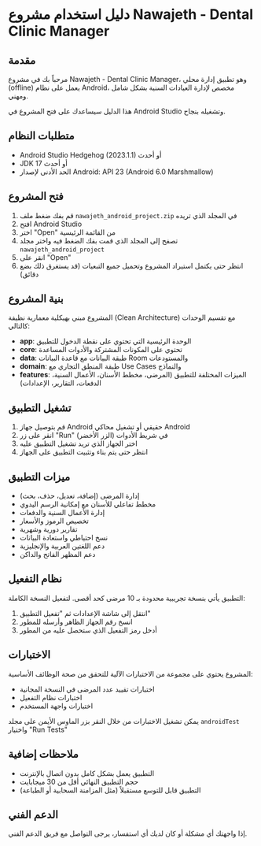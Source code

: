 # دليل استخدام مشروع Nawajeth - Dental Clinic Manager

## مقدمة

مرحباً بك في مشروع Nawajeth - Dental Clinic Manager، وهو تطبيق إدارة محلي (offline) يعمل على نظام Android، مخصص لإدارة العيادات السنية بشكل شامل ومهني.

هذا الدليل سيساعدك على فتح المشروع في Android Studio وتشغيله بنجاح.

## متطلبات النظام

- Android Studio Hedgehog (2023.1.1) أو أحدث
- JDK 17 أو أحدث
- الحد الأدنى لإصدار Android: API 23 (Android 6.0 Marshmallow)

## فتح المشروع

1. قم بفك ضغط ملف `nawajeth_android_project.zip` في المجلد الذي تريده
2. افتح Android Studio
3. اختر "Open" من القائمة الرئيسية
4. تصفح إلى المجلد الذي قمت بفك الضغط فيه واختر مجلد `nawajeth_android_project`
5. انقر على "Open"
6. انتظر حتى يكتمل استيراد المشروع وتحميل جميع التبعيات (قد يستغرق ذلك بضع دقائق)

## بنية المشروع

المشروع مبني بهيكلية معمارية نظيفة (Clean Architecture) مع تقسيم الوحدات كالتالي:

- **app**: الوحدة الرئيسية التي تحتوي على نقطة الدخول للتطبيق
- **core**: تحتوي على المكونات المشتركة والأدوات المساعدة
- **data**: طبقة البيانات مع قاعدة البيانات Room والمستودعات
- **domain**: طبقة المنطق التجاري مع Use Cases والنماذج
- **features**: الميزات المختلفة للتطبيق (المرضى، مخطط الأسنان، الأعمال السنية، الدفعات، التقارير، الإعدادات)

## تشغيل التطبيق

1. قم بتوصيل جهاز Android حقيقي أو تشغيل محاكي Android
2. انقر على زر "Run" (الزر الأخضر) في شريط الأدوات
3. اختر الجهاز الذي تريد تشغيل التطبيق عليه
4. انتظر حتى يتم بناء وتثبيت التطبيق على الجهاز

## ميزات التطبيق

- إدارة المرضى (إضافة، تعديل، حذف، بحث)
- مخطط تفاعلي للأسنان مع إمكانية الرسم اليدوي
- إدارة الأعمال السنية والدفعات
- تخصيص الرموز والأسعار
- تقارير دورية وشهرية
- نسخ احتياطي واستعادة البيانات
- دعم اللغتين العربية والإنجليزية
- دعم المظهر الفاتح والداكن

## نظام التفعيل

التطبيق يأتي بنسخة تجريبية محدودة بـ 10 مرضى كحد أقصى. لتفعيل النسخة الكاملة:

1. انتقل إلى شاشة الإعدادات ثم "تفعيل التطبيق"
2. انسخ رقم الجهاز الظاهر وأرسله للمطور
3. أدخل رمز التفعيل الذي ستحصل عليه من المطور

## الاختبارات

المشروع يحتوي على مجموعة من الاختبارات الآلية للتحقق من صحة الوظائف الأساسية:

- اختبارات تقييد عدد المرضى في النسخة المجانية
- اختبارات نظام التفعيل
- اختبارات واجهة المستخدم

يمكن تشغيل الاختبارات من خلال النقر بزر الماوس الأيمن على مجلد `androidTest` واختيار "Run Tests"

## ملاحظات إضافية

- التطبيق يعمل بشكل كامل بدون اتصال بالإنترنت
- حجم التطبيق النهائي أقل من 30 ميجابايت
- التطبيق قابل للتوسع مستقبلاً (مثل المزامنة السحابية أو الطباعة)

## الدعم الفني

إذا واجهتك أي مشكلة أو كان لديك أي استفسار، يرجى التواصل مع فريق الدعم الفني.
